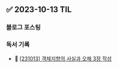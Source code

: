 ## ✅ 2023-10-13 TIL

### 블로그 포스팅

### 독서 기록

- 📝 [[231013] 객체지향의 사실과 오해 3장 작성](https://github.com/dahyen0o/development-books/commit/cf696185d57a0d5a235e209a5a1cc57d5727385a)

